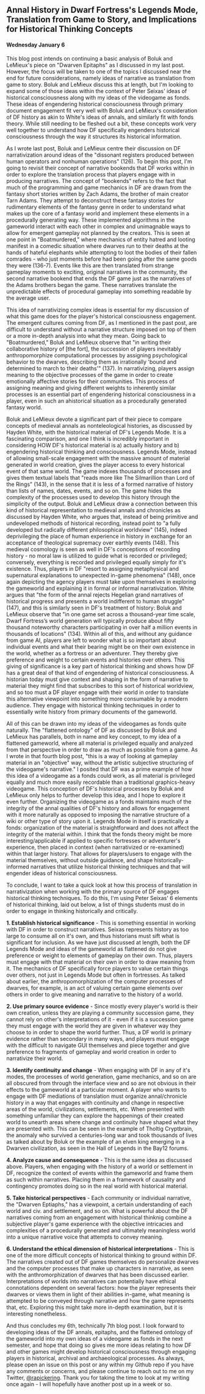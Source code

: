 ## Annal History in Dwarf Fortress's Legends Mode, Translation from Game to Story, and Implications for Historical Thinking Concepts
#### Wednesday January 6

This blog post intends on continuing a basic analysis of Boluk and LeMieux's piece on "Dwarven Epitaphs" as I discussed in my last post. However, the focus will be taken to one of the topics I discussed near the end for future considerations, namely ideas of narrative as translation from game to story. Boluk and LeMieux discuss this at length, but I'm looking to expand some of those ideas within the context of Peter Seixas' ideas of historical consciousness along with my ideas of the videogame as fonds. These ideas of engendering historical consciousness through primary document engagement fit very well with Boluk and LeMieux's consideration of DF history as akin to White's ideas of annals, and similarly fit with fonds theory. While still needing to be fleshed out a bit, these concepts work very well together to understand how DF specifically engenders historical consciousness through the way it structures its historical information. 

As I wrote last post, Boluk and LeMieux centre their discussion on DF narrativization around ideas of the "dissonant registers produced between human operators and nonhuman operations" (126). To begin this post, I'm going to revisit their concept of narrative bookends that DF works within in order to explore the translation process that players engage with in producing narratives. The concept of "bookends" refers to the fact that much of the programming and game mechanics in DF are drawn from the fantasy short stories written by Zach Adams, the brother of main creator Tarn Adams. They attempt to deconstruct these fantasy stories for rudimentary elements of the fantasy genre in order to understand what makes up the core of a fantasy world and implement these elements in a procedurally generating way. These implemented algorithms in the gameworld interact with each other in complex and unimagnable ways to allow for emergent gameplay not planned by the creators. This is seen at one point in "Boatmurdered," where mechanics of entity hatred and looting manifest in a comedic situation where dwarves run to their deaths at the hands of hateful elephants while attempting to loot the bodies of their fallen comrades - who just moments before had been going after the same goods they were (136-7). Events like this are then translated from strange gameplay moments to exciting, original narratives in the community, the second narrative bookend that ends the DF game just as the narratives of the Adams brothers began the game. These narratives translate the unpredictable effects of procedural gameplay into something readable by the average user. 

This idea of narrativizing complex ideas is essential for my discussion of what this game does for the player's historical consciousness engagement. The emergent cultures coming from DF, as I mentioned in the past post, are difficult to understand without a narrative structure imposed on top of them or a more in-depth analysis into what they mean. Going back to "Boatmurdered," Boluk and LeMieux observe that "in writing their collaborative history of [the fort], the succession of players inevitably anthropomorphize computational processes by assigning psychological behavior to the dwarves, describing them as irrationally 'bound and determined to march to their deaths'" (137). In narrativizing, players assign meaning to the objective processes of the game in order to create emotionally affective stories for their communities. This process of assigning meaning and giving different weights to inherently similar processes is an essential part of engendering historical consciousness in a player, even in such an ahistorical situation as a procedurally generated fantasy world. 

Boluk and LeMieux devote a significant part of their piece to compare concepts of medieval annals as nonteleological histories, as discussed by Hayden White, with the historical material of DF's Legends Mode. It is a fascinating comparison, and one I think is incredibly important in considering HOW DF's historical material is a) actually history and b) engendering historical thinking and consciousness. Legends Mode, instead of allowing small-scale engagement with the massive amount of material generated in world creation, gives the player access to every historical event of that same world. The game indexes thousands of processes and gives them textual labels that "reads more like The Silmarillion than Lord of the Rings" (143), in the sense that it is less of a formed narrative of history than lists of names, dates, events, and so on. The game hides the complexity of the processes used to develop this history through the simplicity of the output. Boluk and LeMieux draw a connection between this kind of historical representation to medieval annals and chronicles as discussed by Hayden White, who argues that, instead of being primitive and undeveloped methods of historical recording, instead point to "a fully developed but radically different philosophical worldview" (145), indeed deprivileging the place of human experience in history in exchange for an acceptance of theological supremacy over earthly events (148). This medieval cosmology is seen as well in DF's conceptions of recording history - no moral law is utilized to guide what is recorded or privileged; conversely, everything is recorded and privileged equally simply for it's existence. Thus, players in DF "resort to assigning metaphysical and supernatural explanations to unexpected in-game phenomena" (148), once again depicting the agency players must take upon themselves in exploring the gameworld and explaining it in formal or informal narrativization. White argues that "the form of the annal rejects Hegelian grand narratives of historical progress and presents a world indifferent to human struggle" (147), and this is similarly seen in DF's treatment of history: Boluk and LeMieux observe that "in one game set across a thousand-year time scale, Dwarf Fortress’s world generation will typically produce about fifty thousand noteworthy characters participating in over half a million events in thousands of locations" (134). Within all of this, and without any guidance from game AI, players are left to wonder what is so important about individual events and what their bearing might be on their own existence in the world, whether as a fortress or an adventurer. They thereby give preference and weight to certain events and histories over others. This giving of significance is a key part of historical thinking and shows how DF has a great deal of that kind of engendering of historical consciousness. A historian today must give context and shaping in the form of narrative to material they might find that subscribes to this sort of historical worldview, and so too must a DF player engage with their world in order to translate this alternative viewpoint into something more consumable by a modern audience. They engage with historical thinking techniques in order to essentially write history from primary documents of the gameworld. 

All of this can be drawn into my ideas of the videogames as fonds quite naturally. The "flattened ontology" of DF as discussed by Boluk and LeMieux has parallels, both in name and key concept, to my idea of a flattened gameworld, where all material is privileged equally and analyzed from that perspective in order to draw as much as possible from a game. As I wrote in that fourth blog post, "this is a way of looking at gameplay material in an "objective" way, without the artistic subjective structuring of the videogame's narrative." I posited that DF was a prime example of how this idea of a videogame as a fonds could work, as all material is privileged equally and much more easily recordable than a traditional graphics-heavy videogame. This conception of DF's historical processes by Boluk and LeMieux only helps to further develop this idea, and I hope to explore it even further. Organizing the videogame as a fonds maintains much of the integrity of the annal qualities of DF's history and allows for engagement with it more naturally as opposed to imposing the narrative structure of a wiki or other type of story upon it. Legends Mode in itself is practically a fonds: organization of the material is straightforward and does not affect the integrity of the material within. I think that the fonds theory might be more interesting/applicable if applied to specific fortresses or adventurer's experience, then placed in context (when narrativized or re-examined) within that larger history. That allows for players/users to engage with the material themselves, without outside guidance, and shape historically-informed narratives that utilize historical thinking techniques and that will engender ideas of historical consciousness. 

To conclude, I want to take a quick look at how this process of translation in narrativization when working with the primary source of DF engages historical thinking techniques. To do this, I'm using Peter Seixas' 6 elements of historical thinking, laid out below, a list of things students must do in order to engage in thinking historically and critically. 

**1.	Establish historical significance** - This is something essential in working with DF in order to construct narratives. Seixas represents history as too large to consume all on it's own, and thus historians must sift what is significant for inclusion. As we have just discussed at length, both the DF Legends Mode and ideas of the gameworld as flattened do not give preference or weight to elements of gameplay on their own. Thus, players must engage with that material on their own in order to draw meaning from it. The mechanics of DF specifically force players to value certain things over others, not just in Legends Mode but often in fortresses. As talked about earlier, the anthropomorphization of the computer processes of dwarves, for example, is an act of valuing certain game elements over others in order to give meaning and narrative to the history of a world. 

**2.	Use primary source evidence** - Since mostly every player's world is their own creation, unless they are playing a community succession game, they cannot rely on other's interpretations of it - even if it is a succession game they must engage with the world they are given in whatever way they choose to in order to shape the world further. Thus, a DF world is primary evidence rather than secondary in many ways, and players must engage with the difficult to navigate GUI themselves and piece together and give preference to fragments of gameplay and world creation in order to narrativize their world.

**3.	Identify continuity and change** - When engaging with DF in any of it's modes, the processes of world generation, game mechanics, and so on are all obscured from through the interface view and so are not obvious in their effects to the gameworld at a particular moment. A player who wants to engage with DF mediations of translation must organize annal/chronicle history in a way that engages with continuity and change in respective areas of the world, civilizations, settlements, etc. When presented with something unfamiliar they can explore the happenings of their created world to unearth areas where change and continuity have shaped what they are presented with. This can be seen in the example of Tholtig Cryptbrain, the anomaly who survived a centuries-long war and took thousands of lives as talked about by Boluk or the example of an elven king emerging in a Dwarven civilization, as seen in the Hall of Legends in the Bay12 forums. 

**4.	Analyze cause and consequence** - This is the same idea as discussed above. Players, when engaging with the history of a world or settlement in DF, recognize the context of events within the gameworld and frame them as such within narratives. Placing them in a framework of causality and contingency promotes doing so in the real world with historical material. 

**5.	Take historical perspectives** - Each community or individual narrative, the "Dwarven Eptiaphs," has a viewpoint, a certain understanding of each world and civ. and settlement, and so on. What is powerful about the DF narratives coming from an engagement with historical thinknig combine a subjective player's game experience with the objective intricacies and complexities of a procedurally generated and ultimately meaningless world into a unique narrative voice that attempts to convey meaning. 

**6.	Understand the ethical dimension of historical interpretations** - This is one of the more difficult concepts of historical thinking to ground within DF. The narratives created out of DF games themselves do personalize dwarves and the computer processes that make up characters in narrative, as seen with the anthromorphization of dwarves that has been discussed earlier. Interpretations of worlds into narratives can potentially have ethical connotations dependent on several factors: how the player represents their dwarves or views them in light of their abilities in-game, what meaning is attempted to be conveyed through narrative and how the game represents that, etc. Exploring this might take more in-depth examination, but it is interesting nonetheless.

And thus concludes my 6th, technically 7th blog post. I look forward to developing ideas of the DF annals, epitaphs, and the flattened ontology of the gameworld into my own ideas of a videogame as fonds in the next semester, and hope that doing so gives me more ideas relating to how DF and other games might develop historical consciousness through engaging players in historical, archival and archaeological processes. As always, please open an issue on this post or any within my Github repo if you have any comments or concerns, and please continue to reach out to me on my Twitter, [@rapickering](https://www.twitter.com/rapickering). Thank you for taking the time to look at my writing once again - I will hopefully have another post up in a week or so. 
